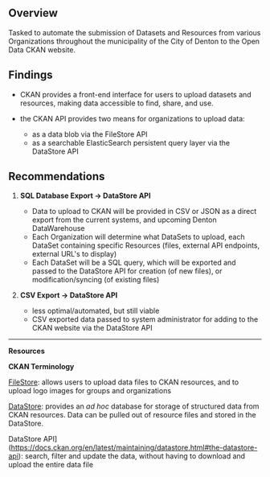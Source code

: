 ## Overview

Tasked to automate the submission of Datasets and Resources from various Organizations throughout the municipality of the City of Denton to the Open Data CKAN website.



## Findings

- CKAN provides a front-end interface for users to upload datasets and resources, making data accessible to find, share, and use.

- the CKAN API provides two means for organizations to upload data:

  - as a data blob via the FileStore API
  - as a searchable ElasticSearch persistent query layer via the DataStore API

  

## Recommendations

1. **SQL Database Export -> DataStore API**
   
   - Data to upload to CKAN will be provided in CSV or JSON as a direct export from the current systems, and upcoming Denton DataWarehouse
   - Each Organization will determine what DataSets to upload, each DataSet containing specific Resources (files, external API endpoints, external URL's to display)
   - Each DataSet will be a SQL query, which will be exported and passed to the DataStore API for creation (of new files), or modification/syncing (of existing files)
   
   
2. **CSV Export -> DataStore API**
   -  less optimal/automated, but still viable
   -  CSV exported data passed to system administrator for adding to the CKAN website via the DataStore API



-----

**Resources**

**CKAN Terminology**

<u>FileStore</u>: allows users to upload data files to CKAN resources, and to upload logo images for groups and organizations

<u>DataStore</u>: provides an *ad hoc* database for storage of structured data from CKAN resources. Data can be pulled out of resource files and stored in the DataStore.

DataStore API](https://docs.ckan.org/en/latest/maintaining/datastore.html#the-datastore-api): search, filter and update the data, without having to download and upload the entire data file
